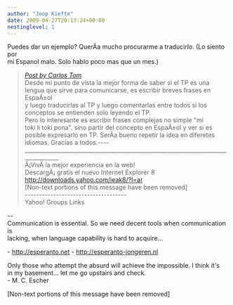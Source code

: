 ```yaml
---
author: "Joop Kiefte"
date: 2009-04-27T20:13:24+00:00
nestinglevel: 1
---
```

Puedes dar un ejemplo? QuerÃ­a mucho procurarme a traducirlo. (Lo siento por  
mi Espanol malo. Solo hablo poco mas que un mes.)  

> [_Post by Carlos Tom_](/jS3TiJPY/para-hispano-parlantes#post1)  
> Desde mi punto de vista la mejor forma de saber si el TP es una  
> lengua que sirve para comunicarse, es escribir breves frases en EspaÃ±ol  
> y luego traducirlas al TP y luego comentarlas entre todos si los  
> conceptos se entienden solo leyendo el TP.  
> Pero lo interesante es escribir frases complejas no simple "mi  
> toki li toki pona". sino partir del concepto en EspaÃ±ol y ver si es  
> posible expresarlo en TP. SerÃ­a bueno repetir la idea en diferetes  
> idiomas. Gracias a todos.----  
> \_\_\_\_\_\_\_\_\_\_\_\_\_\_\_\_\_\_\_\_\_\_\_\_\_\_\_\_\_\_\_\_\_\_\_\_\_\_\_\_\_\_\_\_\_\_\_\_\_\_\_\_\_\_\_\_\_\_\_\_\_\_\_\_\_\_\_\_\_\_\_\_\_\_\_\_\_\_\_\_\_\_\_\_  
> Â¡VivÃ­ la mejor experiencia en la web!  
> DescargÃ¡ gratis el nuevo Internet Explorer 8  
> http://downloads.yahoo.com/ieak8/?l=ar  
> \[Non-text portions of this message have been removed\]  
> \------------------------------------  
> Yahoo! Groups Links  
> 

\--  
Communication is essential. So we need decent tools when communication is  
lacking, when language capability is hard to acquire...  
  
\- http://esperanto.net - http://esperanto-jongeren.nl  
  
Only those who attempt the absurd will achieve the impossible. I think it's  
in my basement... let me go upstairs and check.  
\- M. C. Escher  
  
  
\[Non-text portions of this message have been removed\]